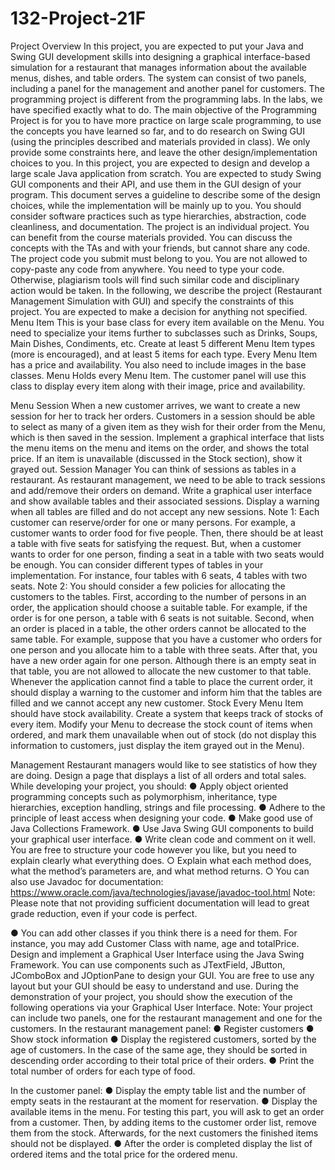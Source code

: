 # 132-Project-21F

Project Overview
In this project, you are expected to put your Java and Swing GUI development skills into designing
a graphical interface-based simulation for a restaurant that manages information about the
available menus, dishes, and table orders. The system can consist of two panels, including a panel
for the management and another panel for customers.
The programming project is different from the programming labs. In the labs, we have specified
exactly what to do. The main objective of the Programming Project is for you to have more practice
on large scale programming, to use the concepts you have learned so far, and to do research on
Swing GUI (using the principles described and materials provided in class). We only provide some
constraints here, and leave the other design/implementation choices to you. In this project, you are
expected to design and develop a large scale Java application from scratch. You are expected to
study Swing GUI components and their API, and use them in the GUI design of your program.
This document serves a guideline to describe some of the design choices, while the implementation
will be mainly up to you. You should consider software practices such as type hierarchies,
abstraction, code cleanliness, and documentation.
The project is an individual project. You can benefit from the course materials provided. You can
discuss the concepts with the TAs and with your friends, but cannot share any code. The project
code you submit must belong to you. You are not allowed to copy-paste any code from anywhere.
You need to type your code. Otherwise, plagiarism tools will find such similar code and
disciplinary action would be taken.
In the following, we describe the project (Restaurant Management Simulation with GUI) and
specify the constraints of this project. You are expected to make a decision for anything not
specified.
Menu Item
This is your base class for every item available on the Menu. You need to specialize your items
further to subclasses such as Drinks, Soups, Main Dishes, Condiments, etc. Create at least 5
different Menu Item types (more is encouraged), and at least 5 items for each type. Every Menu
Item has a price and availability. You also need to include images in the base classes.
Menu
Holds every Menu Item. The customer panel will use this class to display every item along with
their image, price and availability.

Menu Session
When a new customer arrives, we want to create a new session for her to track her orders.
Customers in a session should be able to select as many of a given item as they wish for their order
from the Menu, which is then saved in the session. Implement a graphical interface that lists the
menu items on the menu and items on the order, and shows the total price. If an item is unavailable
(discussed in the Stock section), show it grayed out.
Session Manager
You can think of sessions as tables in a restaurant. As restaurant management, we need to be able
to track sessions and add/remove their orders on demand. Write a graphical user interface and
show available tables and their associated sessions. Display a warning when all tables are filled
and do not accept any new sessions.
Note 1: Each customer can reserve/order for one or many persons. For example, a customer wants
to order food for five people. Then, there should be at least a table with five seats for satisfying
the request. But, when a customer wants to order for one person, finding a seat in a table with two
seats would be enough. You can consider different types of tables in your implementation. For
instance, four tables with 6 seats, 4 tables with two seats.
Note 2: You should consider a few policies for allocating the customers to the tables. First,
according to the number of persons in an order, the application should choose a suitable table. For
example, if the order is for one person, a table with 6 seats is not suitable. Second, when an order
is placed in a table, the other orders cannot be allocated to the same table. For example, suppose
that you have a customer who orders for one person and you allocate him to a table with three
seats. After that, you have a new order again for one person. Although there is an empty seat in
that table, you are not allowed to allocate the new customer to that table.
Whenever the application cannot find a table to place the current order, it should display a warning
to the customer and inform him that the tables are filled and we cannot accept any new customer.
Stock
Every Menu Item should have stock availability. Create a system that keeps track of stocks of
every item. Modify your Menu to decrease the stock count of items when ordered, and mark them
unavailable when out of stock (do not display this information to customers, just display the item
grayed out in the Menu).

Management
Restaurant managers would like to see statistics of how they are doing. Design a page that
displays a list of all orders and total sales.
While developing your project, you should:
● Apply object oriented programming concepts such as polymorphism, inheritance, type
hierarchies, exception handling, strings and file processing.
● Adhere to the principle of least access when designing your code.
● Make good use of Java Collections Framework.
● Use Java Swing GUI components to build your graphical user interface.
● Write clean code and comment on it well. You are free to structure your code however
you like, but you need to explain clearly what everything does.
○ Explain what each method does, what the method’s parameters are, and what
method returns.
○ You can also use Javadoc for documentation:
https://www.oracle.com/java/technologies/javase/javadoc-tool.html
Note: Please note that not providing sufficient documentation will lead to great
grade reduction, even if your code is perfect.

● You can add other classes if you think there is a need for them. For instance, you may
add Customer Class with name, age and totalPrice.
Design and implement a Graphical User Interface using the Java Swing Framework. You can
use components such as JTextField, JButton, JComboBox and JOptionPane to design your
GUI. You are free to use any layout but your GUI should be easy to understand and use.
During the demonstration of your project, you should show the execution of the following
operations via your Graphical User Interface.
Note: Your project can include two panels, one for the restaurant management and one for
the customers.
In the restaurant management panel:
● Register customers
● Show stock information
● Display the registered customers, sorted by the age of customers. In the case of the same
age, they should be sorted in descending order according to their total price of their orders.
● Print the total number of orders for each type of food.

In the customer panel:
● Display the empty table list and the number of empty seats in the restaurant at the moment
for reservation.
● Display the available items in the menu. For testing this part, you will ask to get an order
from a customer. Then, by adding items to the customer order list, remove them from the
stock. Afterwards, for the next customers the finished items should not be displayed.
● After the order is completed display the list of ordered items and the total price for the
ordered menu.